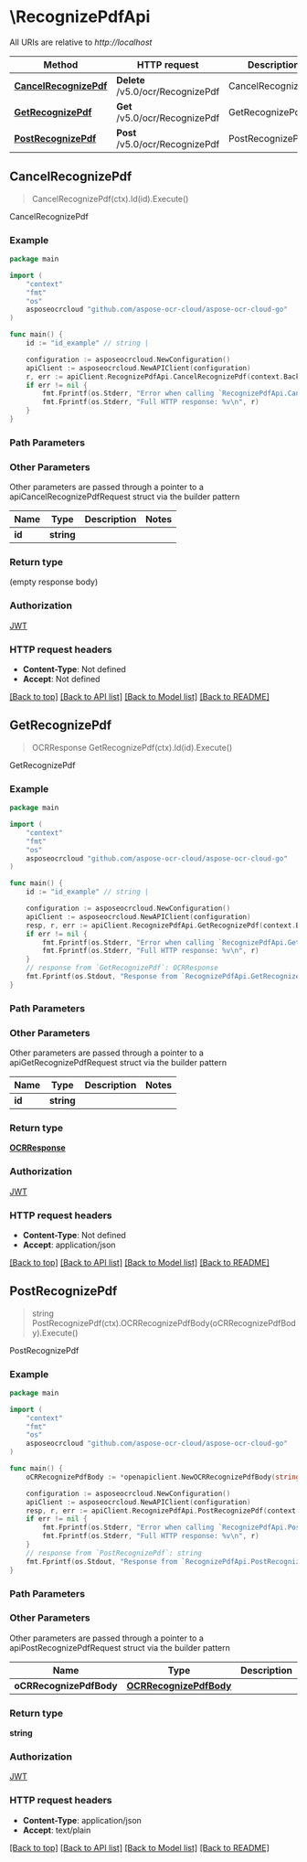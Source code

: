 # \RecognizePdfApi

All URIs are relative to *http://localhost*

Method | HTTP request | Description
------------- | ------------- | -------------
[**CancelRecognizePdf**](RecognizePdfApi.md#CancelRecognizePdf) | **Delete** /v5.0/ocr/RecognizePdf | CancelRecognizePdf
[**GetRecognizePdf**](RecognizePdfApi.md#GetRecognizePdf) | **Get** /v5.0/ocr/RecognizePdf | GetRecognizePdf
[**PostRecognizePdf**](RecognizePdfApi.md#PostRecognizePdf) | **Post** /v5.0/ocr/RecognizePdf | PostRecognizePdf



## CancelRecognizePdf

> CancelRecognizePdf(ctx).Id(id).Execute()

CancelRecognizePdf

### Example

```go
package main

import (
    "context"
    "fmt"
    "os"
    asposeocrcloud "github.com/aspose-ocr-cloud/aspose-ocr-cloud-go"
)

func main() {
    id := "id_example" // string | 

    configuration := asposeocrcloud.NewConfiguration()
    apiClient := asposeocrcloud.NewAPIClient(configuration)
    r, err := apiClient.RecognizePdfApi.CancelRecognizePdf(context.Background()).Id(id).Execute()
    if err != nil {
        fmt.Fprintf(os.Stderr, "Error when calling `RecognizePdfApi.CancelRecognizePdf``: %v\n", err)
        fmt.Fprintf(os.Stderr, "Full HTTP response: %v\n", r)
    }
}
```

### Path Parameters



### Other Parameters

Other parameters are passed through a pointer to a apiCancelRecognizePdfRequest struct via the builder pattern


Name | Type | Description  | Notes
------------- | ------------- | ------------- | -------------
 **id** | **string** |  | 

### Return type

 (empty response body)

### Authorization

[JWT](../README.md#JWT)

### HTTP request headers

- **Content-Type**: Not defined
- **Accept**: Not defined

[[Back to top]](#) [[Back to API list]](../README.md#documentation-for-api-endpoints)
[[Back to Model list]](../README.md#documentation-for-models)
[[Back to README]](../README.md)


## GetRecognizePdf

> OCRResponse GetRecognizePdf(ctx).Id(id).Execute()

GetRecognizePdf

### Example

```go
package main

import (
    "context"
    "fmt"
    "os"
    asposeocrcloud "github.com/aspose-ocr-cloud/aspose-ocr-cloud-go"
)

func main() {
    id := "id_example" // string | 

    configuration := asposeocrcloud.NewConfiguration()
    apiClient := asposeocrcloud.NewAPIClient(configuration)
    resp, r, err := apiClient.RecognizePdfApi.GetRecognizePdf(context.Background()).Id(id).Execute()
    if err != nil {
        fmt.Fprintf(os.Stderr, "Error when calling `RecognizePdfApi.GetRecognizePdf``: %v\n", err)
        fmt.Fprintf(os.Stderr, "Full HTTP response: %v\n", r)
    }
    // response from `GetRecognizePdf`: OCRResponse
    fmt.Fprintf(os.Stdout, "Response from `RecognizePdfApi.GetRecognizePdf`: %v\n", resp)
}
```

### Path Parameters



### Other Parameters

Other parameters are passed through a pointer to a apiGetRecognizePdfRequest struct via the builder pattern


Name | Type | Description  | Notes
------------- | ------------- | ------------- | -------------
 **id** | **string** |  | 

### Return type

[**OCRResponse**](OCRResponse.md)

### Authorization

[JWT](../README.md#JWT)

### HTTP request headers

- **Content-Type**: Not defined
- **Accept**: application/json

[[Back to top]](#) [[Back to API list]](../README.md#documentation-for-api-endpoints)
[[Back to Model list]](../README.md#documentation-for-models)
[[Back to README]](../README.md)


## PostRecognizePdf

> string PostRecognizePdf(ctx).OCRRecognizePdfBody(oCRRecognizePdfBody).Execute()

PostRecognizePdf

### Example

```go
package main

import (
    "context"
    "fmt"
    "os"
    asposeocrcloud "github.com/aspose-ocr-cloud/aspose-ocr-cloud-go"
)

func main() {
    oCRRecognizePdfBody := *openapiclient.NewOCRRecognizePdfBody(string(123), *openapiclient.NewOCRSettingsRecognizePdf()) // OCRRecognizePdfBody | 

    configuration := asposeocrcloud.NewConfiguration()
    apiClient := asposeocrcloud.NewAPIClient(configuration)
    resp, r, err := apiClient.RecognizePdfApi.PostRecognizePdf(context.Background()).OCRRecognizePdfBody(oCRRecognizePdfBody).Execute()
    if err != nil {
        fmt.Fprintf(os.Stderr, "Error when calling `RecognizePdfApi.PostRecognizePdf``: %v\n", err)
        fmt.Fprintf(os.Stderr, "Full HTTP response: %v\n", r)
    }
    // response from `PostRecognizePdf`: string
    fmt.Fprintf(os.Stdout, "Response from `RecognizePdfApi.PostRecognizePdf`: %v\n", resp)
}
```

### Path Parameters



### Other Parameters

Other parameters are passed through a pointer to a apiPostRecognizePdfRequest struct via the builder pattern


Name | Type | Description  | Notes
------------- | ------------- | ------------- | -------------
 **oCRRecognizePdfBody** | [**OCRRecognizePdfBody**](OCRRecognizePdfBody.md) |  | 

### Return type

**string**

### Authorization

[JWT](../README.md#JWT)

### HTTP request headers

- **Content-Type**: application/json
- **Accept**: text/plain

[[Back to top]](#) [[Back to API list]](../README.md#documentation-for-api-endpoints)
[[Back to Model list]](../README.md#documentation-for-models)
[[Back to README]](../README.md)

